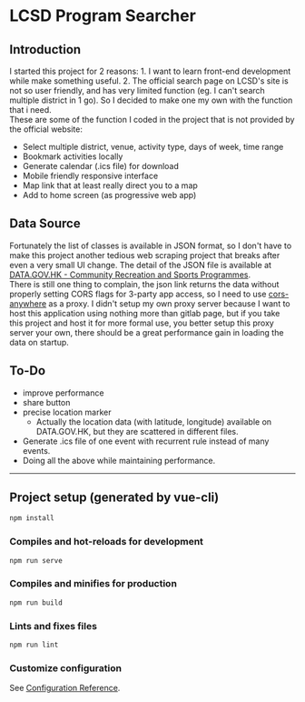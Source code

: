 # LCSD Program Searcher

## Introduction
I started this project for 2 reasons: 1. I want to learn front-end development while make something useful. 2. The official search page on LCSD's site is not so user friendly, and has very limited function (eg. I can't search multiple district in 1 go). So I decided to make one my own with the function that i need.  
These are some of the function I coded in the project that is not provided by the official website:
- Select multiple district, venue, activity type, days of week, time range
- Bookmark activities locally
- Generate calendar (.ics file) for download
- Mobile friendly responsive interface
- Map link that at least really direct you to a map
- Add to home screen (as progressive web app)

## Data Source
Fortunately the list of classes is available in JSON format, so I don't have to make this project another tedious web scraping project that breaks after even a very small UI change. The detail of the JSON file is available at [DATA.GOV.HK - Community Recreation and Sports Programmes](https://data.gov.hk/en-data/dataset/hk-lcsd-event-event-leisure).  
There is still one thing to complain, the json link returns the data without properly setting CORS flags for 3-party app access, so I need to use [cors-anywhere](https://cors-anywhere.herokuapp.com/) as a proxy. I didn't setup my own proxy server because I want to host this application using nothing more than gitlab page, but if you take this project and host it for more formal use, you better setup this proxy server your own, there should be a great performance gain in loading the data on startup. 

## To-Do
- improve performance
- share button
- precise location marker
  - Actually the location data (with latitude, longitude) available on DATA.GOV.HK, but they are scattered in different files.
- Generate .ics file of one event with recurrent rule instead of many events. 
- Doing all the above while maintaining performance.

---

## Project setup (generated by vue-cli)
```bash
npm install
```

### Compiles and hot-reloads for development
```bash
npm run serve
```

### Compiles and minifies for production
```bash
npm run build
```

### Lints and fixes files
```bash
npm run lint
```

### Customize configuration
See [Configuration Reference](https://cli.vuejs.org/config/).
